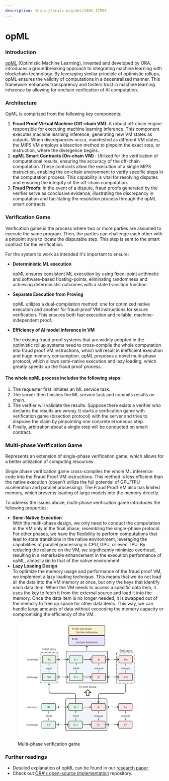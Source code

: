 ```yaml
---
description: https://arxiv.org/abs/2401.17555
---
```


# opML

### Introduction

[opML](https://arxiv.org/abs/2401.17555) (Optimistic Machine Learning), invented and developed by ORA, introduces a groundbreaking approach to integrating machine learning with blockchain technology. By leveraging similar principle of optimistic rollups, opML ensures the validity of computations in a decentralized manner. This framework enhances transparency and fosters trust in machine learning inference by allowing for onchain verification of AI computation.

### Architecture

OpML is comprised from the following key components:

1. **Fraud Proof Virtual Machine (Off-chain VM)**: A robust off-chain engine responsible for executing machine learning inference. This component executes machine learning inference, generating new VM states as outputs. When discrepancies occur, manifested as different VM states, the MIPS VM employs a bisection method to pinpoint the exact step, or instruction, where the divergence begins.
2. **opML Smart Contracts (On-chain VM)** : Utilized for the verification of computational results, ensuring the accuracy of the off-chain computation. These contracts allow the execution of a single MIPS instruction, enabling the on-chain environment to verify specific steps in the computation process. This capability is vital for resolving disputes and ensuring the integrity of the off-chain computation.
3. **Fraud Proofs**: In the event of a dispute, fraud proofs generated by the verifier serve as conclusive evidence, illustrating the discrepancy in computation and facilitating the resolution process through the opML smart contracts.

### Verification Game

Verification game is the process where two or more parties are assumed to execute the same program. Then, the parties can challenge each other with a pinpoint style to locate the disputable step. This step is sent to the smart contract for the verification.

For the system to work as intended it's important to ensure:

*   **Deterministic ML execution**

    opML ensures consistent ML execution by using fixed-point arithmetic and software-based floating-points, eliminating randomness and achieving deterministic outcomes with a state transition function.
*   **Separate Execution from Proving**

    opML utilizes a dual-compilation method: one for optimized native execution and another for fraud-proof VM instructions for secure verification. This ensures both fast execution and reliable, machine-independent proof.
*   **Efficiency of AI model inference in VM**

    The existing fraud proof systems that are widely adopted in the optimistic rollup systems need to cross-compile the whole computation into fraud proof VM instructions, which will result in inefficient execution and huge memory consumption. opML proposes a novel multi-phase protocol, which allows semi-native execution and lazy loading, which greatly speeds up the fraud proof process.

#### The whole opML process includes the following steps:

1. The requester first initiates an ML service task.
2. The server then finishes the ML service task and commits results on chain.
3. The verifier will validate the results. Suppose there exists a verifier who declares the results are wrong. It starts a verification game with verification game (bisection protocol) with the server and tries to disprove the claim by pinpointing one concrete erroneous step.
4. Finally, arbitration about a single step will be conducted on smart contract.

### Multi-phase Verification Game

Represents an extension of single-phase verification game, which allows for a better utilization of computing resources.

Single phase verification game cross-compiles the whole ML inference code into the Fraud Proof VM instructions. This method is less efficient than the native execution (doesn't utilize the full potential of GPU/TPU acceleration and parallel processing). The Fraud Proof VM also has limited memory, which prevents loading of large models into the memory directly.&#x20;

To address the issues above, multi-phase verification game introduces the following properties:

* **Semi-Native Execution**\
  With the multi-phase design, we only need to conduct the computation in the VM only in the final phase, resembling the single-phase protocol. For other phases, we have the flexibility to perform computations that lead to state transitions in the native environment, leveraging the capabilities of parallel processing in CPU, GPU, or even TPU. By reducing the reliance on the VM, we significantly minimize overhead, resulting in a remarkable enhancement in the execution performance of opML, almost akin to that of the native environment
* **Lazy Loading Design**\
  To optimize the memory usage and performance of the fraud proof VM, we implement a lazy loading technique. This means that we do not load all the data into the VM memory at once, but only the keys that identify each data item. When the VM needs to access a specific data item, it uses the key to fetch it from the external source and load it into the memory. Once the data item is no longer needed, it is swapped out of the memory to free up space for other data items. This way, we can handle large amounts of data without exceeding the memory capacity or compromising the efficiency of the VM.

<figure><img src="../../.gitbook/assets/image (4).png" alt="" width="563"><figcaption><p>Multi-phase verification game</p></figcaption></figure>

### Further readings

* Detailed explanation of opML can be found in our [research paper](https://arxiv.org/abs/2401.17555).
* Check out [ORA's open-source implementation](https://github.com/ora-io/opml/wiki#opml-vs-zkml) repository.
